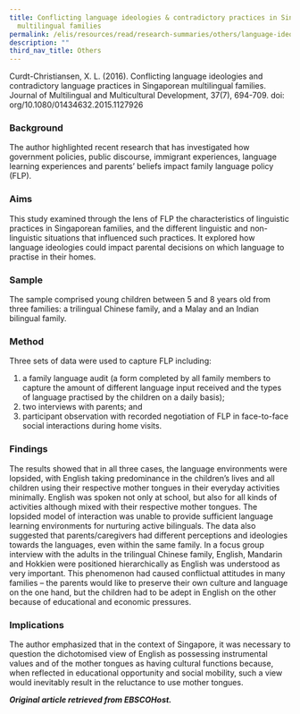 ```yaml
---
title: Conflicting language ideologies & contradictory practices in Singaporean
  multilingual families
permalink: /elis/resources/read/research-summaries/others/language-ideologies-and-practices-in-families/
description: ""
third_nav_title: Others
---
```

Curdt-Christiansen, X. L. (2016). Conflicting language ideologies and contradictory language practices in Singaporean multilingual families. Journal of Multilingual and Multicultural Development, 37(7), 694-709. doi: org/10.1080/01434632.2015.1127926

### Background

The author highlighted recent research that has investigated how government policies, public discourse, immigrant experiences, language learning experiences and parents’ beliefs impact family language policy (FLP).  
  
### Aims

This study examined through the lens of FLP the characteristics of linguistic practices in Singaporean families, and the different linguistic and non- linguistic situations that influenced such practices. It explored how language ideologies could impact parental decisions on which language to practise in their homes.  
  
### Sample

The sample comprised young children between 5 and 8 years old from three families: a trilingual Chinese family, and a Malay and an Indian bilingual family.  
  
### Method

Three sets of data were used to capture FLP including:  
  
1. a family language audit (a form completed by all family members to capture the amount of different language input received and the types of language practised by the children on a daily basis);  
2. two interviews with parents; and  
3. participant observation with recorded negotiation of FLP in face-to-face social interactions during home visits.

### Findings

The results showed that in all three cases, the language environments were lopsided, with English taking predominance in the children’s lives and all children using their respective mother tongues in their everyday activities minimally. English was spoken not only at school, but also for all kinds of activities although mixed with their respective mother tongues. The lopsided model of interaction was unable to provide sufficient language learning environments for nurturing active bilinguals. The data also suggested that parents/caregivers had different perceptions and ideologies towards the languages, even within the same family. In a focus group interview with the adults in the trilingual Chinese family, English, Mandarin and Hokkien were positioned hierarchically as English was understood as very important. This phenomenon had caused conflictual attitudes in many families – the parents would like to preserve their own culture and language on the one hand, but the children had to be adept in English on the other because of educational and economic pressures.  
  
### Implications

The author emphasized that in the context of Singapore, it was necessary to question the dichotomised view of English as possessing instrumental values and of the mother tongues as having cultural functions because, when reflected in educational opportunity and social mobility, such a view would inevitably result in the reluctance to use mother tongues.  
  
_**Original article retrieved from EBSCOHost.**_  

